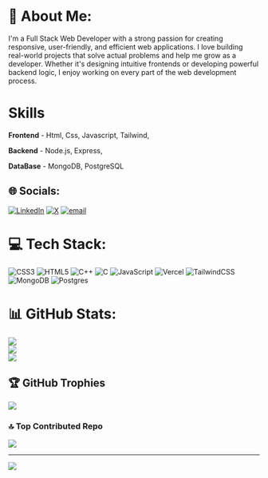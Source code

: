 # 💫 About Me:
I'm a Full Stack Web Developer with a strong passion for creating responsive, user-friendly, and efficient web applications. I love building real-world projects that solve actual problems and help me grow as a developer. Whether it's designing intuitive frontends or developing powerful backend logic, I enjoy working on every part of the web development process.
# Skills
**Frontend** - Html, Css, Javascript, Tailwind, 

**Backend** - Node.js, Express,

**DataBase** - MongoDB, PostgreSQL

## 🌐 Socials:
[![LinkedIn](https://img.shields.io/badge/LinkedIn-%230077B5.svg?logo=linkedin&logoColor=white)](https://linkedin.com/in/jitanshu27) [![X](https://img.shields.io/badge/X-black.svg?logo=X&logoColor=white)](https://x.com/@jitanshu027) [![email](https://img.shields.io/badge/Email-D14836?logo=gmail&logoColor=white)](mailto:jitanshu027@gmail.com) 

# 💻 Tech Stack:
![CSS3](https://img.shields.io/badge/css3-%231572B6.svg?style=for-the-badge&logo=css3&logoColor=white) ![HTML5](https://img.shields.io/badge/html5-%23E34F26.svg?style=for-the-badge&logo=html5&logoColor=white) ![C++](https://img.shields.io/badge/c++-%2300599C.svg?style=for-the-badge&logo=c%2B%2B&logoColor=white) ![C](https://img.shields.io/badge/c-%2300599C.svg?style=for-the-badge&logo=c&logoColor=white) ![JavaScript](https://img.shields.io/badge/javascript-%23323330.svg?style=for-the-badge&logo=javascript&logoColor=%23F7DF1E) ![Vercel](https://img.shields.io/badge/vercel-%23000000.svg?style=for-the-badge&logo=vercel&logoColor=white) ![TailwindCSS](https://img.shields.io/badge/tailwindcss-%2338B2AC.svg?style=for-the-badge&logo=tailwind-css&logoColor=white) ![MongoDB](https://img.shields.io/badge/MongoDB-%234ea94b.svg?style=for-the-badge&logo=mongodb&logoColor=white) ![Postgres](https://img.shields.io/badge/postgres-%23316192.svg?style=for-the-badge&logo=postgresql&logoColor=white)
# 📊 GitHub Stats:
![](https://github-readme-stats.vercel.app/api?username=jitanshu-27&theme=dark&hide_border=false&include_all_commits=true&count_private=false)<br/>
![](https://nirzak-streak-stats.vercel.app/?user=jitanshu-27&theme=dark&hide_border=false)<br/>
![](https://github-readme-stats.vercel.app/api/top-langs/?username=jitanshu-27&theme=dark&hide_border=false&include_all_commits=true&count_private=false&layout=compact)

## 🏆 GitHub Trophies
![](https://github-profile-trophy.vercel.app/?username=jitanshu-27&theme=radical&no-frame=false&no-bg=true&margin-w=4)

### 🔝 Top Contributed Repo
![](https://github-contributor-stats.vercel.app/api?username=jitanshu-27&limit=5&theme=dark&combine_all_yearly_contributions=true)

---
[![](https://visitcount.itsvg.in/api?id=jitanshu-27&icon=0&color=0)](https://visitcount.itsvg.in)

<!-- Proudly created with GPRM ( https://gprm.itsvg.in ) -->
